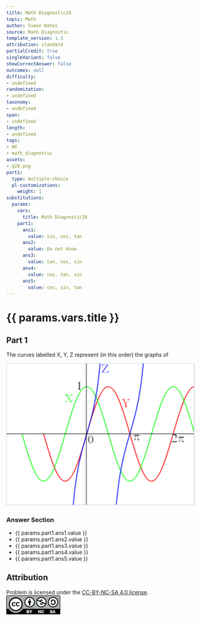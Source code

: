 ```yaml
---
title: Math Diagnostic28
topic: Math
author: Simon Bates
source: Math Diagnostic
template_version: 1.3
attribution: standard
partialCredit: true
singleVariant: false
showCorrectAnswer: false
outcomes: null
difficulty:
- undefined
randomization:
- undefined
taxonomy:
- undefined
span:
- undefined
length:
- undefined
tags:
- AK
- math_diagnostic
assets:
- q28.png
part1:
  type: multiple-choice
  pl-customizations:
    weight: 1
substitutions:
  params:
    vars:
      title: Math Diagnostic28
    part1:
      ans1:
        value: sin, cos, tan
      ans2:
        value: Do not know
      ans3:
        value: tan, cos, sin
      ans4:
        value: cos, tan, sin
      ans5:
        value: cos, sin, tan
---
```

# {{ params.vars.title }}

## Part 1

The curves labelled X, Y, Z represent (in this order) the graphs of

<img src = "q28.png" alt = "Graph X starts on the X axis, trends downward, then upward to y equals one. It completes two full cycles, ending on the X axis. Graph Y starts on the X axis, trends downward, then upward to y equals one. It completes one and a half cycles, ending at y equals one. Graph Z consists of two horizontal lines with a slight bend, starting at the origin and at pi on the X axis." width = 500px>

### Answer Section

- {{ params.part1.ans1.value }}
- {{ params.part1.ans2.value }}
- {{ params.part1.ans3.value }}
- {{ params.part1.ans4.value }}
- {{ params.part1.ans5.value }}

## Attribution

Problem is licensed under the [CC-BY-NC-SA 4.0 license](https://creativecommons.org/licenses/by-nc-sa/4.0/).<br> ![The Creative Commons 4.0 license requiring attribution-BY, non-commercial-NC, and share-alike-SA license.](https://raw.githubusercontent.com/firasm/bits/master/by-nc-sa.png)